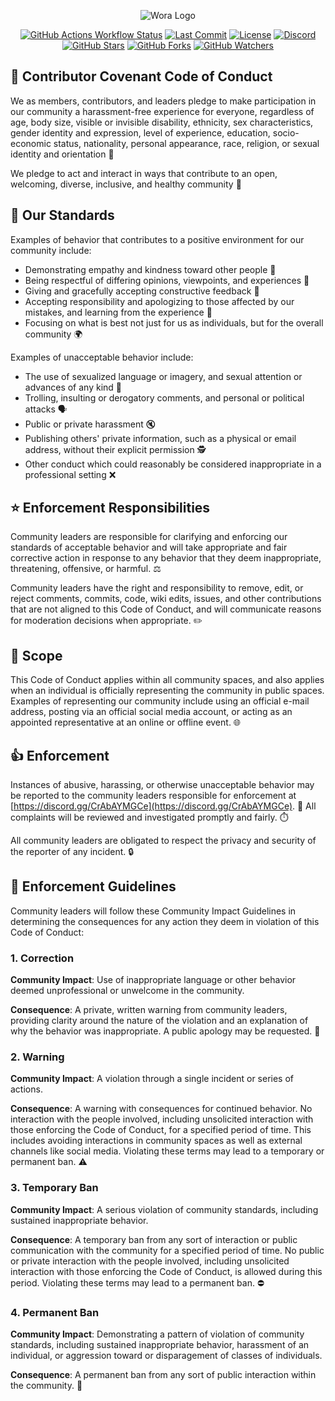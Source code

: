 <p align="center">
  <img src="https://github.com/hiaaryan/wora/blob/main/renderer/public/github/Header.png?raw=true" alt="Wora Logo" />
</p>

<p align="center">
  <a href="https://github.com/hiaaryan/wora"><img alt="GitHub Actions Workflow Status" src="https://img.shields.io/github/actions/workflow/status/hiaaryan/wora/release.yml"></a>
  <a href="https://github.com/hiaaryan/wora"><img src="https://img.shields.io/github/last-commit/hiaaryan/wora/main?commit" alt="Last Commit" /></a>
  <a href="LICENSE"><img src="https://img.shields.io/github/license/hiaaryan/wora?license" alt="License" /></a>
  <a href="https://discord.gg/CrAbAYMGCe"><img src="https://dcbadge.limes.pink/api/server/https://discord.gg/CrAbAYMGCe?style=flat" alt="Discord" /></a>
  <a href="https://github.com/hiaaryan/wora/stargazers"><img src="https://img.shields.io/github/stars/hiaaryan/wora?style=flat&stars" alt="GitHub Stars" /></a>
  <a href="https://github.com/hiaaryan/wora/network"><img src="https://img.shields.io/github/forks/hiaaryan/wora?style=flat&forks" alt="GitHub Forks" /></a>
  <a href="https://github.com/hiaaryan/wora/watchers"><img src="https://img.shields.io/github/watchers/hiaaryan/wora?style=flat&watchers" alt="GitHub Watchers" /></a>
</p>

## 🤝 Contributor Covenant Code of Conduct

We as members, contributors, and leaders pledge to make participation in our
community a harassment-free experience for everyone, regardless of age, body
size, visible or invisible disability, ethnicity, sex characteristics, gender
identity and expression, level of experience, education, socio-economic status,
nationality, personal appearance, race, religion, or sexual identity
and orientation 🌟

We pledge to act and interact in ways that contribute to an open, welcoming,
diverse, inclusive, and healthy community 🌈

## 📄 Our Standards

Examples of behavior that contributes to a positive environment for our
community include:

* Demonstrating empathy and kindness toward other people 🤗
* Being respectful of differing opinions, viewpoints, and experiences 🤝
* Giving and gracefully accepting constructive feedback 🎯
* Accepting responsibility and apologizing to those affected by our mistakes,
  and learning from the experience 🙏
* Focusing on what is best not just for us as individuals, but for the
  overall community 🌍

Examples of unacceptable behavior include:

* The use of sexualized language or imagery, and sexual attention or
  advances of any kind 🚫
* Trolling, insulting or derogatory comments, and personal or political attacks 🗣️
* Public or private harassment 🔇
* Publishing others' private information, such as a physical or email
  address, without their explicit permission 🕵️
* Other conduct which could reasonably be considered inappropriate in a
  professional setting ❌

## ⭐️ Enforcement Responsibilities

Community leaders are responsible for clarifying and enforcing our standards of
acceptable behavior and will take appropriate and fair corrective action in
response to any behavior that they deem inappropriate, threatening, offensive,
or harmful. ⚖️

Community leaders have the right and responsibility to remove, edit, or reject
comments, commits, code, wiki edits, issues, and other contributions that are
not aligned to this Code of Conduct, and will communicate reasons for moderation
decisions when appropriate. ✏️

## 🙌 Scope

This Code of Conduct applies within all community spaces, and also applies when
an individual is officially representing the community in public spaces.
Examples of representing our community include using an official e-mail address,
posting via an official social media account, or acting as an appointed
representative at an online or offline event. 🌐

## 👍 Enforcement

Instances of abusive, harassing, or otherwise unacceptable behavior may be
reported to the community leaders responsible for enforcement at
[https://discord.gg/CrAbAYMGCe](https://discord.gg/CrAbAYMGCe). 🔗
All complaints will be reviewed and investigated promptly and fairly. ⏱️

All community leaders are obligated to respect the privacy and security of the
reporter of any incident. 🔒

## 🙏 Enforcement Guidelines

Community leaders will follow these Community Impact Guidelines in determining
the consequences for any action they deem in violation of this Code of Conduct:

### 1. Correction

**Community Impact**: Use of inappropriate language or other behavior deemed
unprofessional or unwelcome in the community.

**Consequence**: A private, written warning from community leaders, providing
clarity around the nature of the violation and an explanation of why the
behavior was inappropriate. A public apology may be requested. 📝

### 2. Warning

**Community Impact**: A violation through a single incident or series
of actions.

**Consequence**: A warning with consequences for continued behavior. No
interaction with the people involved, including unsolicited interaction with
those enforcing the Code of Conduct, for a specified period of time. This
includes avoiding interactions in community spaces as well as external channels
like social media. Violating these terms may lead to a temporary or
permanent ban. ⚠️

### 3. Temporary Ban

**Community Impact**: A serious violation of community standards, including
sustained inappropriate behavior.

**Consequence**: A temporary ban from any sort of interaction or public
communication with the community for a specified period of time. No public or
private interaction with the people involved, including unsolicited interaction
with those enforcing the Code of Conduct, is allowed during this period.
Violating these terms may lead to a permanent ban. ⛔

### 4. Permanent Ban

**Community Impact**: Demonstrating a pattern of violation of community
standards, including sustained inappropriate behavior, harassment of an
individual, or aggression toward or disparagement of classes of individuals.

**Consequence**: A permanent ban from any sort of public interaction within
the community. 🚷
